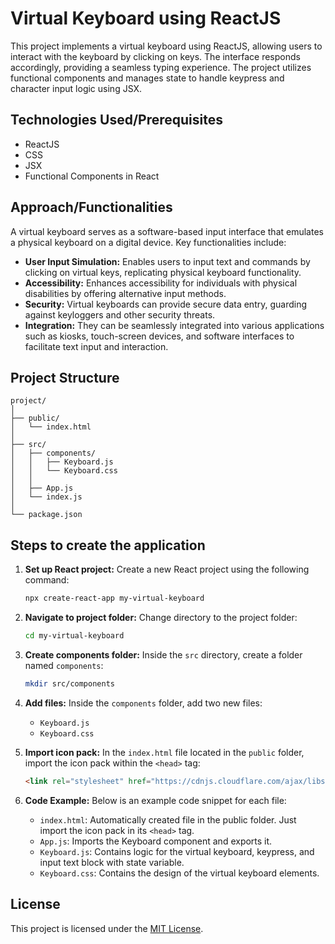 # Virtual Keyboard using ReactJS

This project implements a virtual keyboard using ReactJS, allowing users to interact with the keyboard by clicking on keys. The interface responds accordingly, providing a seamless typing experience. The project utilizes functional components and manages state to handle keypress and character input logic using JSX.

## Technologies Used/Prerequisites

- ReactJS
- CSS
- JSX
- Functional Components in React

## Approach/Functionalities

A virtual keyboard serves as a software-based input interface that emulates a physical keyboard on a digital device. Key functionalities include:

- **User Input Simulation:** Enables users to input text and commands by clicking on virtual keys, replicating physical keyboard functionality.
- **Accessibility:** Enhances accessibility for individuals with physical disabilities by offering alternative input methods.
- **Security:** Virtual keyboards can provide secure data entry, guarding against keyloggers and other security threats.
- **Integration:** They can be seamlessly integrated into various applications such as kiosks, touch-screen devices, and software interfaces to facilitate text input and interaction.

## Project Structure

```
project/
│
├── public/
│   └── index.html
│
├── src/
│   ├── components/
│   │   ├── Keyboard.js
│   │   └── Keyboard.css
│   │
│   ├── App.js
│   └── index.js
│
└── package.json
```

## Steps to create the application

1. **Set up React project:**
   Create a new React project using the following command:
   ```bash
   npx create-react-app my-virtual-keyboard
   ```

2. **Navigate to project folder:**
   Change directory to the project folder:
   ```bash
   cd my-virtual-keyboard
   ```

3. **Create components folder:**
   Inside the `src` directory, create a folder named `components`:
   ```bash
   mkdir src/components
   ```

4. **Add files:**
   Inside the `components` folder, add two new files:
   - `Keyboard.js`
   - `Keyboard.css`

5. **Import icon pack:**
   In the `index.html` file located in the `public` folder, import the icon pack within the `<head>` tag:
   ```html
   <link rel="stylesheet" href="https://cdnjs.cloudflare.com/ajax/libs/font-awesome/6.2.0/css/all.min.css" integrity="sha512-xh6O/CkQoPOWDdYTDqeRdPCVd1SpvCA9XXcUnZS2FmJNp1coAFzvtCN9BmamE+4aHK8yyUHUSCcJHgXloTyT2A==" crossorigin="anonymous" referrerpolicy="no-referrer" />
   ```

6. **Code Example:**
   Below is an example code snippet for each file:
   - `index.html`: Automatically created file in the public folder. Just import the icon pack in its `<head>` tag.
   - `App.js`: Imports the Keyboard component and exports it.
   - `Keyboard.js`: Contains logic for the virtual keyboard, keypress, and input text block with state variable.
   - `Keyboard.css`: Contains the design of the virtual keyboard elements.

## License

This project is licensed under the [MIT License](LICENSE).
